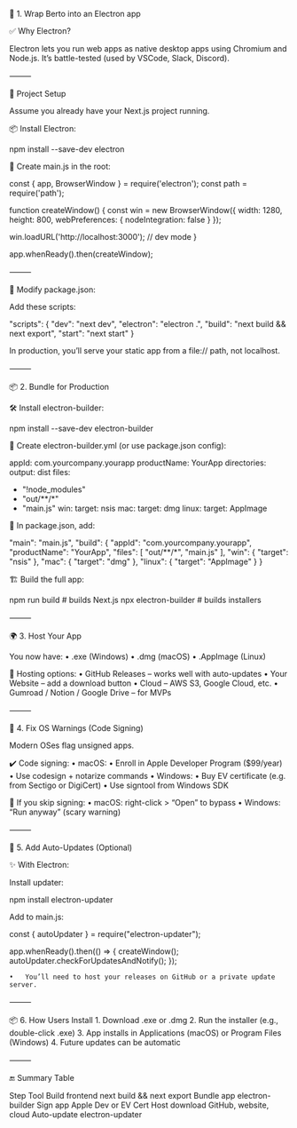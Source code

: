 

🔄 1. Wrap Berto into an Electron app

✅ Why Electron?

Electron lets you run web apps as native desktop apps using Chromium and Node.js. It’s battle-tested (used by VSCode, Slack, Discord).

⸻

🧱 Project Setup

Assume you already have your Next.js project running.

📦 Install Electron:

npm install --save-dev electron

📁 Create main.js in the root:

const { app, BrowserWindow } = require('electron');
const path = require('path');

function createWindow() {
  const win = new BrowserWindow({
    width: 1280,
    height: 800,
    webPreferences: {
      nodeIntegration: false
    }
  });

  win.loadURL('http://localhost:3000'); // dev mode
}

app.whenReady().then(createWindow);


⸻

📝 Modify package.json:

Add these scripts:

"scripts": {
  "dev": "next dev",
  "electron": "electron .",
  "build": "next build && next export",
  "start": "next start"
}

In production, you’ll serve your static app from a file:// path, not localhost.

⸻

📦 2. Bundle for Production

🛠 Install electron-builder:

npm install --save-dev electron-builder

📁 Create electron-builder.yml (or use package.json config):

appId: com.yourcompany.yourapp
productName: YourApp
directories:
  output: dist
files:
  - "!node_modules"
  - "out/**/*"
  - "main.js"
win:
  target: nsis
mac:
  target: dmg
linux:
  target: AppImage

📝 In package.json, add:

"main": "main.js",
"build": {
  "appId": "com.yourcompany.yourapp",
  "productName": "YourApp",
  "files": [
    "out/**/*",
    "main.js"
  ],
  "win": {
    "target": "nsis"
  },
  "mac": {
    "target": "dmg"
  },
  "linux": {
    "target": "AppImage"
  }
}

🏗️ Build the full app:

npm run build        # builds Next.js
npx electron-builder # builds installers


⸻

🌍 3. Host Your App

You now have:
	•	.exe (Windows)
	•	.dmg (macOS)
	•	.AppImage (Linux)

🔗 Hosting options:
	•	GitHub Releases – works well with auto-updates
	•	Your Website – add a download button
	•	Cloud – AWS S3, Google Cloud, etc.
	•	Gumroad / Notion / Google Drive – for MVPs

⸻

🧨 4. Fix OS Warnings (Code Signing)

Modern OSes flag unsigned apps.

✔️ Code signing:
	•	macOS:
	•	Enroll in Apple Developer Program ($99/year)
	•	Use codesign + notarize commands
	•	Windows:
	•	Buy EV certificate (e.g. from Sectigo or DigiCert)
	•	Use signtool from Windows SDK

🧪 If you skip signing:
	•	macOS: right-click > “Open” to bypass
	•	Windows: “Run anyway” (scary warning)

⸻

🔁 5. Add Auto-Updates (Optional)

✨ With Electron:

Install updater:

npm install electron-updater

Add to main.js:

const { autoUpdater } = require("electron-updater");

app.whenReady().then(() => {
  createWindow();
  autoUpdater.checkForUpdatesAndNotify();
});

	•	You’ll need to host your releases on GitHub or a private update server.

⸻

📦 6. How Users Install
	1.	Download .exe or .dmg
	2.	Run the installer (e.g., double-click .exe)
	3.	App installs in Applications (macOS) or Program Files (Windows)
	4.	Future updates can be automatic

⸻

🔚 Summary Table

Step	Tool
Build frontend	next build && next export
Bundle app	electron-builder
Sign app	Apple Dev or EV Cert
Host download	GitHub, website, cloud
Auto-update	electron-updater

